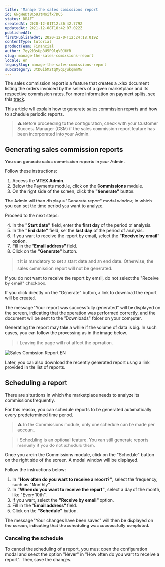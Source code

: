 ```yaml
---
title: 'Manage the sales comissions report'
id: 6NgHeDt8Xo9JtMoifx7DC5
status: DRAFT
createdAt: 2020-12-01T12:36:42.779Z
updatedAt: 2021-12-08T18:42:07.022Z
publishedAt: 
firstPublishedAt: 2020-12-04T12:24:18.019Z
contentType: tutorial
productTeam: Financial
author: 7qy2DBsUp8U5P9lqV0JHfR
slug: manage-the-sales-comissions-report
locale: en
legacySlug: manage-the-sales-comissions-report
subcategory: 3tDGibM2tqMyqIyukqmmMw
---
```


The sales commission report is a feature that creates a .xlsx document listing the orders invoiced by the sellers of a given marketplace and its respective commission rates. For more information on payment splits, see this [track](https://help.vtex.com/pt/tracks/payment-split--1ouDg8q56Kuz1AgtJUY9nv "track"). 

This article will explain how to generate sales commission reports and how to schedule periodic reports.

>⚠️ Before proceeding to the configuration, check with your Customer Success Manager (CSM) if the sales commission report feature has been incorporated into your Admin.

## Generating sales commission reports 

You can generate sales commission reports in your Admin.  

Follow these instructions:

1. Access the __VTEX Admin__.
2. Below the Payments module, click on the __Commissions__ module.
3. On the right side of the screen, click the __"Generate"__ button.

The Admin will then display a "Generate report" modal window, in which you can set the time period you want to analyze.

Proceed to the next steps:

4. In the __"Start date"__ field, enter the __first day__ of the period of analysis.
5. In the __"End date"__ field, set the __last day__ of the period of analysis.
6. If you want to receive the report by email, select the __"Receive by email"__ option.
7. Fill in the __"Email address"__ field.
8. Click on the __"Generate"__ button.

>❗ It is mandatory to set a start date and an end date. Otherwise, the sales commission report will not be generated.

<div cladd="alert alert-info">
If you do not want to receive the report by email, do not select the "Receive by email" checkbox. 

If you click directly on the "Generate" button, a link to download the report will be created.
</div>

The message "Your report was successfully generated" will be displayed on the screen, indicating that the operation was performed correctly, and the document will be sent to the "Downloads" folder on your computer.  

Generating the report may take a while if the volume of data is big. In such cases, you can follow the processing as in the image below. 

>ℹ️ Leaving the page will not affect the operation.

![Sales Comission Report EN](https://images.ctfassets.net/alneenqid6w5/3WoTE8ibcuYshdJf5sT6KV/e30dfb7f7de7b6dbcd506782e405d470/image.png)

Later, you can also download the recently generated report using a link provided in the list of reports.  

## Scheduling a report
There are situations in which the marketplace needs to analyze its commissions frequently. 

For this reason, you can schedule reports to be generated automatically every predetermined time period. 

>⚠️ In the Commissions module, only one schedule can be made per account.

>ℹ️ Scheduling is an optional feature. You can still generate reports manually if you do not schedule them.

Once you are in the Commissions module, click on the "Schedule" button on the right side of the screen. A modal window will be displayed.

Follow the instructions below:

1. In __"How often do you want to receive a report?"__, select the frequency, such as "Monthly".
2. In __"When do you want to receive the report"__, select a day of the month, like "Every 10th".
3. If you want, select the __"Receive by email"__ option.
4. Fill in the __"Email address"__ field.
5. Click on the __"Schedule"__ button.

The message "Your changes have been saved" will then be displayed on the screen, indicating that the scheduling was successfully completed.

### Canceling the schedule

To cancel the scheduling of a report, you must open the configuration modal and select the option "Never" in "How often do you want to receive a report". Then, save the changes. 
